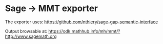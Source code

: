# Sage -> MMT exporter

The exporter uses: https://github.com/nthiery/sage-gap-semantic-interface

Output browsable at: https://odk.mathhub.info/mh/mmt/?http://www.sagemath.org
